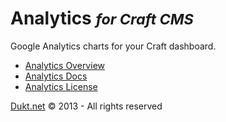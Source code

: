 # Analytics <small>_for Craft CMS_</small>

Google Analytics charts for your Craft dashboard.

- [Analytics Overview](http://dukt.net/craft/analytics/)
- [Analytics Docs](http://dukt.net/craft/analytics/docs)
- [Analytics License](http://dukt.net/craft/analytics/docs/license)


[Dukt.net](http://dukt.net/) © 2013 - All rights reserved